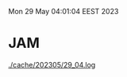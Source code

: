 Mon 29 May 04:01:04 EEST 2023
# JAM
<a href='./cache/202305/29_04.log'>./cache/202305/29_04.log</a>
